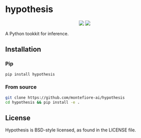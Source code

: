 # hypothesis

<p align="center">
    <img src="https://img.shields.io/badge/hypothesis-v0.0.2-blue.svg" />
    <img src="https://img.shields.io/badge/license-BSD-lightgrey.svg" />
</p>

A Python tookkit for inference.

## Installation

### Pip

```sh
pip install hypothesis
```

### From source

```sh
git clone https://github.com/montefiore-ai/hypothesis
cd hypothesis && pip install -e .
```

## License

Hypothesis is BSD-style licensed, as found in the LICENSE file.
